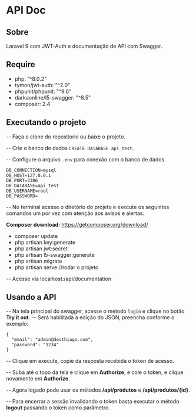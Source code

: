 # API Doc

## Sobre

Laravel 9 com JWT-Auth e documentação de API com Swagger.

## Require

- php: "^8.0.2"
- tymon/jwt-auth: "^2.0"
- phpunit/phpunit: "^9.6"
- darkaonline/l5-swagger: "^8.5"
- composer: 2.4

## Executando o projeto

-- Faça o clone do repositorio ou baixe o projeto.

-- Crie o banco de dados `CREATE DATABASE api_test`.

-- Configure o arquivo `.env` para conexão com o banco de dados.
```
DB_CONNECTION=mysql
DB_HOST=127.0.0.1
DB_PORT=3306
DB_DATABASE=api_test
DB_USERNAME=root
DB_PASSWORD=
```

-- No terminal acesse o diretório do projeto e execute os seguintes comandos um por vez com atenção aos avisos e alertas.

**Composer download:** https://getcomposer.org/download/

- composer update
- php artisan key:generate
- php artisan jwt:secret
- php artisan l5-swagger:generate
- php artisan migrate
- php artisan serve //rodar o projeto

-- Acesse via localhost:<port>/api/documentation

## Usando a API

-- Na tela principal do swagger, acesse o metodo `login` e clique no botão **Try it out**.
-- Será habilitada a edição do JSON, preencha conforme o exemplo:
```
{
  "email": "admin@devthiago.com",
  "password": "1234"
}
``` 

-- Clique em execute, copie da resposta recebida o token de acesso.

-- Suba até o topo da tela e clique em **Authorize**, e cole o token, e clique novamente em **Authorize**.

-- Agora logado pode usar os métodos **/api/produtos** e **/api/produtos/{id}**.

-- Para encerrar a sessão invalidando o token basta executar o método **logout** passando o token como parâmetro.
